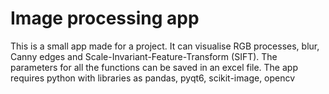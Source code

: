 # Image processing app
This is a small app made for a project. It can visualise RGB processes, blur, Canny edges and Scale-Invariant-Feature-Transform (SIFT). The parameters for all the functions can be saved in an excel file. The app requires python with libraries as pandas, pyqt6, scikit-image, opencv
